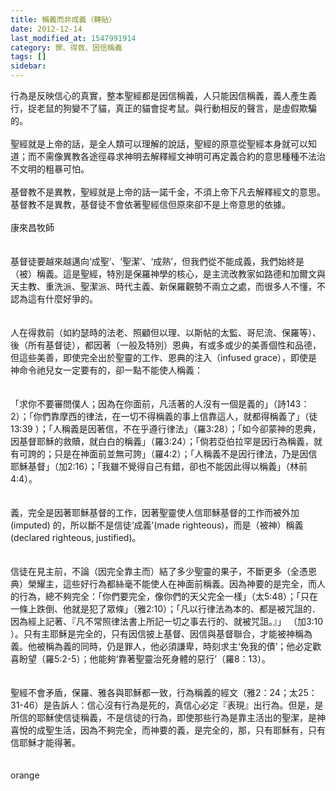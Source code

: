 ```yaml
---
title: 稱義而非成義（轉貼）
date: 2012-12-14
last_modified_at: 1547991914
category: 罪、得救、因信稱義
tags: []
sidebar: 
---
```


<p>行為是反映信心的真實，整本聖經都是因信稱義，人只能因信稱義，義人產生義行，捉老鼠的狗變不了貓，真正的貓會捉考鼠。與行動相反的聲言，是虛假欺騙的。<br/><br/>聖經就是上帝的話，是全人類可以理解的說話，聖經的原意從聖經本身就可以知道；而不需像異教各途徑尋求神明去解釋經文神明可再定義合約的意思種種不法治不文明的粗暴可怕。<br/><br/>基督教不是異教，聖經就是上帝的話一諾千金，不須上帝下凡去解釋經文的意思。基督教不是異教，基督徒不會依著聖經信但原來卻不是上帝意思的依據。<br/><br/><!--more-->康來昌牧師<br/><br/><br/>基督徒要越來越邁向‘成聖’、‘聖潔’、‘成熟’，但我們從不能成義，我們始終是（被）稱義。這是聖經，特別是保羅神學的核心，是主流改教家如路德和加爾文與天主教、重洗派、聖潔派、時代主義、新保羅觀勢不兩立之處，而很多人不懂，不認為這有什麼好爭的。<br/><br/><br/>人在得救前（如約瑟時的法老、照顧但以理、以斯帖的太監、哥尼流、保羅等）、後（所有基督徒），都因著（一般及特別）恩典，有或多或少的美善個性和品德，但這些美善，即使完全出於聖靈的工作、恩典的注入（infused grace），即使是神命令祂兒女一定要有的，卻一點不能使人稱義：<br/><br/><br/>「求你不要審問僕人；因為在你面前，凡活著的人沒有一個是義的」（詩143：2）；「你們靠摩西的律法，在一切不得稱義的事上信靠這人，就都得稱義了」（徒13:39 ）；「人稱義是因著信，不在乎遵行律法」（羅3:28）；「如今卻蒙神的恩典，因基督耶穌的救贖，就白白的稱義」（羅3:24）；「倘若亞伯拉罕是因行為稱義，就有可誇的；只是在神面前並無可誇」（羅4:2）；「人稱義不是因行律法，乃是因信耶穌基督」（加2:16）；「我雖不覺得自己有錯，卻也不能因此得以稱義」（林前4:4）。<br/><br/><br/>義，完全是因著耶穌基督的工作，因著聖靈使人信耶穌基督的工作而被外加 (imputed) 的，所以斷不是信徒‘成義’(made righteous)，而是（被神）稱義 (declared righteous, justified)。<br/><br/><br/>信徒在見主前，不論（因完全靠主而）結了多少聖靈的果子，不斷更多（全憑恩典）榮耀主，這些好行為都絲毫不能使人在神面前稱義。因為神要的是完全，而人的行為，總不夠完全：「你們要完全，像你們的天父完全一樣」（太5:48）；「只在一條上跌倒、他就是犯了眾條」（雅2:10）；「凡以行律法為本的、都是被咒詛的．因為經上記著、『凡不常照律法書上所記一切之事去行的、就被咒詛。』」 （加3:10 ）。只有主耶穌是完全的，只有因信披上基督、因信與基督聯合，才能被神稱為義。他被稱為義的同時，仍是罪人，他必須謙卑，時刻求主‘免我的債’；他必定歡喜盼望（羅5:2-5）；他能夠‘靠著聖靈治死身體的惡行’（羅8：13）。<br/><br/><br/>聖經不會矛盾，保羅、雅各與耶穌都一致，行為稱義的經文（雅2：24；太25：31-46）是告訴人：信心沒有行為是死的，真信心必定『表現』出行為。但是，是所信的耶穌使信徒稱義，不是信徒的行為，即使那些行為是靠主活出的聖潔，是神喜悅的成聖生活，因為不夠完全，而神要的義，是完全的，那，只有耶穌有，只有信耶穌才能得著。<br/><br/><br/>orange</p>
